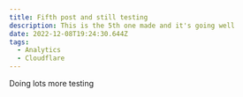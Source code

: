 ```yaml
---
title: Fifth post and still testing
description: This is the 5th one made and it's going well
date: 2022-12-08T19:24:30.644Z
tags:
  - Analytics
  - Cloudflare
---
```

Doing lots more testing
